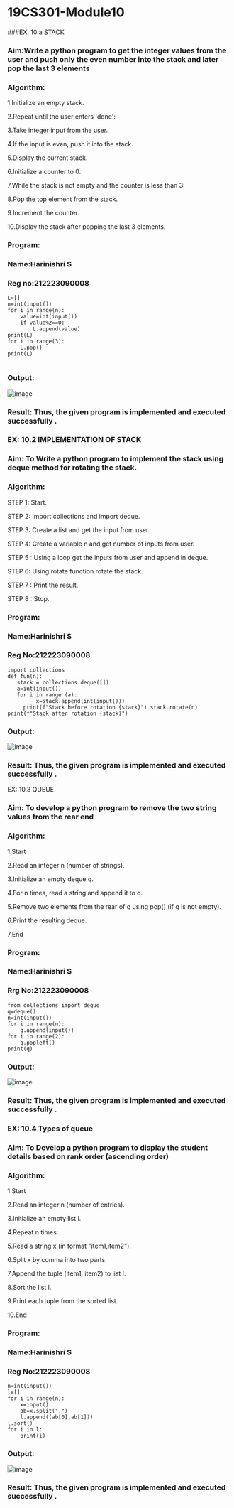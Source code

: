 # 19CS301-Module10
###EX: 10.a  STACK
### Aim:Write a python program to get the integer values from the user and push only the even number into the stack and later pop the last 3 elements

### Algorithm:
1.Initialize an empty stack.

2.Repeat until the user enters 'done':

3.Take integer input from the user.

4.If the input is even, push it into the stack.

5.Display the current stack.

6.Initialize a counter to 0.

7.While the stack is not empty and the counter is less than 3:

8.Pop the top element from the stack.

9.Increment the counter.

10.Display the stack after popping the last 3 elements.


### Program:
### Name:Harinishri S
### Reg no:212223090008
```
L=[]
n=int(input())
for i in range(n):
    value=int(input())
    if value%2==0:
        L.append(value)
print(L)        
for i in range(3):
    L.pop()
print(L)    
    
```
### Output:
 ![image](https://github.com/user-attachments/assets/4cffe6e6-527a-4b54-bb2e-660972a9cba9)


### Result: Thus, the given program is implemented and executed successfully .

 

### EX: 10.2 IMPLEMENTATION OF STACK

### Aim: To Write a python program to implement the stack using deque method for rotating the stack.

### Algorithm:

STEP 1: Start.

STEP 2: Import collections and import deque.

STEP 3: Create a list and get the input from user.

STEP 4: Create a variable n and get number of inputs from user.

STEP 5 : Using a loop get the inputs from user and append in deque.

STEP 6: Using rotate function rotate the stack.

STEP 7 : Print the result. 

STEP 8 : Stop.

### Program: 
### Name:Harinishri S
### Reg No:212223090008
```
import collections
def fun(n):
   stack = collections.deque([])
   a=int(input())
   for i in range (a):
         x=stack.append(int(input()))
     print(f"Stack before rotation {stack}") stack.rotate(n)
print(f"Stack after rotation {stack}")
```
### Output:
![image](https://github.com/user-attachments/assets/f42c4ec6-578c-418a-8f66-cf70abe7dc54)

### Result: Thus, the given program is implemented and executed successfully .
 


EX: 10.3 QUEUE

### Aim: To develop a python program to remove the two string values from the rear end  


### Algorithm:

1.Start

2.Read an integer n (number of strings).

3.Initialize an empty deque q.

4.For n times, read a string and append it to q.

5.Remove two elements from the rear of q using pop() (if q is not empty).

6.Print the resulting deque.

7.End


### Program:
### Name:Harinishri S
### Rrg No:212223090008
```
from collections import deque
q=deque()
n=int(input())
for i in range(n):
    q.append(input())
for i in range(2):
    q.popleft()
print(q)    
```
### Output:
![image](https://github.com/user-attachments/assets/6bb8a0dc-a0ac-416b-ae9d-7580a0093c33)

 
### Result: Thus, the given program is implemented and executed successfully .


### EX: 10.4 Types of queue

### Aim: To Develop a python program to display the student details based on rank order (ascending order)

### Algorithm:

1.Start

2.Read an integer n (number of entries).

3.Initialize an empty list l.

4.Repeat n times:

5.Read a string x (in format "item1,item2").

6.Split x by comma into two parts.

7.Append the tuple (item1, item2) to list l.

8.Sort the list l.

9.Print each tuple from the sorted list.

10.End

### Program:
### Name:Harinishri S
### Reg No:212223090008
```
n=int(input())
l=[]
for i in range(n):
    x=input()
    ab=x.split(",")
    l.append((ab[0],ab[1]))
l.sort()    
for i in l:
    print(i)
```
### Output:
 ![image](https://github.com/user-attachments/assets/75ec3413-c09a-4dd0-83e2-3e217730fb68)

 

### Result: Thus, the given program is implemented and executed successfully .
 

